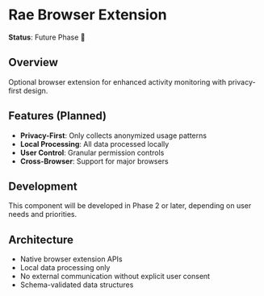 # Rae Browser Extension

**Status**: Future Phase 🔮

## Overview
Optional browser extension for enhanced activity monitoring with privacy-first design.

## Features (Planned)
- **Privacy-First**: Only collects anonymized usage patterns
- **Local Processing**: All data processed locally
- **User Control**: Granular permission controls
- **Cross-Browser**: Support for major browsers

## Development
This component will be developed in Phase 2 or later, depending on user needs and priorities.

## Architecture
- Native browser extension APIs
- Local data processing only
- No external communication without explicit user consent
- Schema-validated data structures 